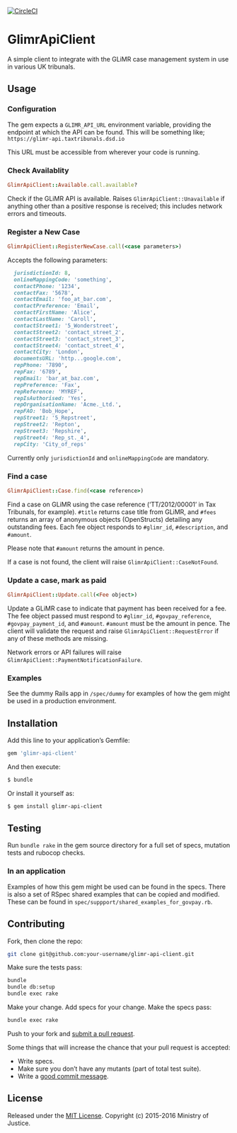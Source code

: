 [![CircleCI](https://circleci.com/gh/ministryofjustice/glimr-api-client.svg?style=svg&circle-token=1d291c45a14d48ef123ffd904169e10b7f47411f)](https://circleci.com/gh/ministryofjustice/glimr-api-client)

# GlimrApiClient

A simple client to integrate with the GLiMR case management system in
use in various UK tribunals.

## Usage

### Configuration

The gem expects a `GLIMR_API_URL` environment variable, providing the endpoint at which the API can be found. This will be something like; `https://glimr-api.taxtribunals.dsd.io`

This URL must be accessible from wherever your code is running.

### Check Availablity

```ruby
GlimrApiClient::Available.call.available?
```

Check if the GLiMR API is available.  Raises
`GlimrApiClient::Unavailable` if anything other than a positive response
is received; this includes network errors and timeouts.

### Register a New Case

```ruby
GlimrApiClient::RegisterNewCase.call(<case parameters>)
```

Accepts the following parameters:

```ruby
  jurisdictionId: 8,
  onlineMappingCode: 'something',
  contactPhone: '1234',
  contactFax: '5678',
  contactEmail: 'foo_at_bar.com',
  contactPreference: 'Email',
  contactFirstName: 'Alice',
  contactLastName: 'Caroll',
  contactStreet1: '5_Wonderstreet',
  contactStreet2: 'contact_street_2',
  contactStreet3: 'contact_street_3',
  contactStreet4: 'contact_street_4',
  contactCity: 'London',
  documentsURL: 'http...google.com',
  repPhone: '7890',
  repFax: '6789',
  repEmail: 'bar_at_baz.com',
  repPreference: 'Fax',
  repReference: 'MYREF',
  repIsAuthorised: 'Yes',
  repOrganisationName: 'Acme._Ltd.',
  repFAO: 'Bob_Hope',
  repStreet1: '5_Repstreet',
  repStreet2: 'Repton',
  repStreet3: 'Repshire',
  repStreet4: 'Rep_st._4',
  repCity: 'City_of_reps'
```

Currently only `jurisdictionId` and `onlineMappingCode` are mandatory.

### Find a case

  ```ruby
GlimrApiClient::Case.find(<case reference>)
  ```

  Find a case on GLiMR using the case reference (‘TT/2012/00001’ in Tax
      Tribunals, for example). `#title` returns case title from GLiMR, and `#fees`
  returns an array of anonymous objects (OpenStructs) detailing any
  outstanding fees. Each fee object responds to `#glimr_id`,
  `#description`, and `#amount`.

  Please note that `#amount` returns the amount in pence.

  If a case is not found, the client will raise `GlimrApiClient::CaseNotFound`.

### Update a case, mark as paid

```ruby
GlimrApiClient::Update.call(<Fee object>)
```

Update a GLiMR case to indicate that payment has been received for a
fee. The fee object passed must respond to `#glimr_id`,
`#govpay_reference`, `#govpay_payment_id`, and `#amount`.  `#amount`
must be the amount in pence. The client will validate the request and raise
`GlimrApiClient::RequestError` if any of these methods are missing.

Network errors or API failures will raise
`GlimrApiClient::PaymentNotificationFailure`.

### Examples

See the dummy Rails app in `/spec/dummy` for examples of how the gem might
be used in a production environment.

## Installation

Add this line to your application’s Gemfile:

```ruby
gem 'glimr-api-client'
```

And then execute:
```bash
$ bundle
```

Or install it yourself as:
```bash
$ gem install glimr-api-client
```

## Testing

Run `bundle rake` in the gem source directory for a full set of specs,
mutation tests and rubocop checks.

### In an application

Examples of how this gem might be used can be found in the specs.  There
is also a set of RSpec shared examples that can be copied and modified.
These can be found in `spec/suppport/shared_examples_for_govpay.rb`.

## Contributing

Fork, then clone the repo:

```bash
git clone git@github.com:your-username/glimr-api-client.git
```

Make sure the tests pass:

```bash
bundle
bundle db:setup
bundle exec rake
```

Make your change. Add specs for your change. Make the specs pass:

```bash
bundle exec rake
```

Push to your fork and [submit a pull request][pr].

[pr]: https://github.com/ministryofjustice/glimr-api-client/compare

Some things that will increase the chance that your pull request is
accepted:

* Write specs.
* Make sure you don’t have any mutants (part of total test suite).
* Write a [good commit message][commit].

[commit]: https://github.com/alphagov/styleguides/blob/master/git.md

## License
Released under the [MIT License](http://opensource.org/licenses/MIT).
Copyright (c) 2015-2016 Ministry of Justice.

